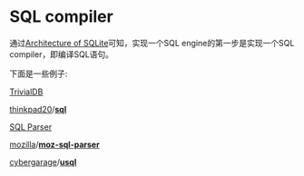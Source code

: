 # SQL compiler

通过[Architecture of SQLite](https://www.sqlite.org/arch.html)可知，实现一个SQL engine的第一步是实现一个SQL compiler，即编译SQL语句。

下面是一些例子:

[TrivialDB](https://github.com/miskcoo/TrivialDB)

[thinkpad20](https://github.com/thinkpad20)/**[sql](https://github.com/thinkpad20/sql)**

[SQL Parser](https://github.com/alibaba/druid/wiki/SQL-Parser)

[mozilla](https://github.com/mozilla)/**[moz-sql-parser](https://github.com/mozilla/moz-sql-parser)**

[cybergarage](https://github.com/cybergarage)/**[usql](https://github.com/cybergarage/usql)**